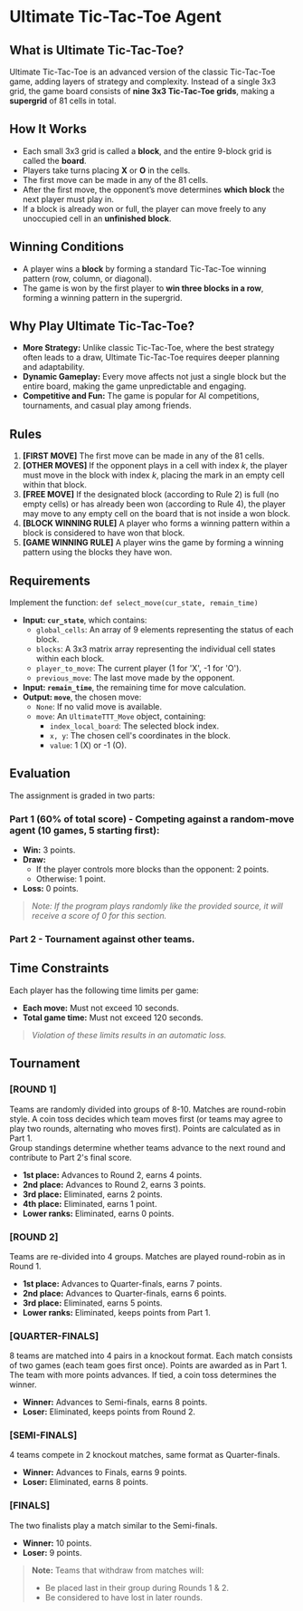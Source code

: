 # Ultimate Tic-Tac-Toe Agent

## What is Ultimate Tic-Tac-Toe?

Ultimate Tic-Tac-Toe is an advanced version of the classic Tic-Tac-Toe game, adding layers of strategy and complexity. Instead of a single 3x3 grid, the game board consists of **nine 3x3 Tic-Tac-Toe grids**, making a **supergrid** of 81 cells in total.

## How It Works

- Each small 3x3 grid is called a **block**, and the entire 9-block grid is called the **board**.
- Players take turns placing **X** or **O** in the cells.
- The first move can be made in any of the 81 cells.
- After the first move, the opponent’s move determines **which block** the next player must play in.
- If a block is already won or full, the player can move freely to any unoccupied cell in an **unfinished block**.

## Winning Conditions

- A player wins a **block** by forming a standard Tic-Tac-Toe winning pattern (row, column, or diagonal).
- The game is won by the first player to **win three blocks in a row**, forming a winning pattern in the supergrid.

## Why Play Ultimate Tic-Tac-Toe?

- **More Strategy:** Unlike classic Tic-Tac-Toe, where the best strategy often leads to a draw, Ultimate Tic-Tac-Toe requires deeper planning and adaptability.
- **Dynamic Gameplay:** Every move affects not just a single block but the entire board, making the game unpredictable and engaging.
- **Competitive and Fun:** The game is popular for AI competitions, tournaments, and casual play among friends.


## Rules

1. **[FIRST MOVE]** The first move can be made in any of the 81 cells.
2. **[OTHER MOVES]** If the opponent plays in a cell with index *k*, the player must move in the block with index *k*, placing the mark in an empty cell within that block.
3. **[FREE MOVE]** If the designated block (according to Rule 2) is full (no empty cells) or has already been won (according to Rule 4), the player may move to any empty cell on the board that is not inside a won block.
4. **[BLOCK WINNING RULE]** A player who forms a winning pattern within a block is considered to have won that block.
5. **[GAME WINNING RULE]** A player wins the game by forming a winning pattern using the blocks they have won.

## Requirements

Implement the function:  `def select_move(cur_state, remain_time)`

- **Input: `cur_state`**, which contains:
  - `global_cells`: An array of 9 elements representing the status of each block.
  - `blocks`: A 3x3 matrix array representing the individual cell states within each block.
  - `player_to_move`: The current player (1 for 'X', -1 for 'O').
  - `previous_move`: The last move made by the opponent.
- **Input: `remain_time`**, the remaining time for move calculation.
- **Output: `move`**, the chosen move:
  - `None`: If no valid move is available.
  - `move`: An `UltimateTTT_Move` object, containing:
    - `index_local_board`: The selected block index.
    - `x, y`: The chosen cell's coordinates in the block.
    - `value`: 1 (X) or -1 (O).

## Evaluation

The assignment is graded in two parts:

### **Part 1 (60% of total score)** - Competing against a random-move agent (10 games, 5 starting first):
- **Win:** 3 points.
- **Draw:**
  - If the player controls more blocks than the opponent: 2 points.
  - Otherwise: 1 point.
- **Loss:** 0 points.

> *Note: If the program plays randomly like the provided source, it will receive a score of 0 for this section.*

### **Part 2** - Tournament against other teams.

## Time Constraints

Each player has the following time limits per game:
- **Each move:** Must not exceed 10 seconds.
- **Total game time:** Must not exceed 120 seconds.

> *Violation of these limits results in an automatic loss.*

## Tournament

### **[ROUND 1]**  
Teams are randomly divided into groups of 8-10. Matches are round-robin style. A coin toss decides which team moves first (or teams may agree to play two rounds, alternating who moves first). Points are calculated as in Part 1.  
Group standings determine whether teams advance to the next round and contribute to Part 2's final score.

- **1st place:** Advances to Round 2, earns 4 points.
- **2nd place:** Advances to Round 2, earns 3 points.
- **3rd place:** Eliminated, earns 2 points.
- **4th place:** Eliminated, earns 1 point.
- **Lower ranks:** Eliminated, earns 0 points.

### **[ROUND 2]**  
Teams are re-divided into 4 groups. Matches are played round-robin as in Round 1.

- **1st place:** Advances to Quarter-finals, earns 7 points.
- **2nd place:** Advances to Quarter-finals, earns 6 points.
- **3rd place:** Eliminated, earns 5 points.
- **Lower ranks:** Eliminated, keeps points from Part 1.

### **[QUARTER-FINALS]**  
8 teams are matched into 4 pairs in a knockout format. Each match consists of two games (each team goes first once). Points are awarded as in Part 1. The team with more points advances. If tied, a coin toss determines the winner.

- **Winner:** Advances to Semi-finals, earns 8 points.
- **Loser:** Eliminated, keeps points from Round 2.

### **[SEMI-FINALS]**  
4 teams compete in 2 knockout matches, same format as Quarter-finals.

- **Winner:** Advances to Finals, earns 9 points.
- **Loser:** Eliminated, earns 8 points.

### **[FINALS]**  
The two finalists play a match similar to the Semi-finals.

- **Winner:** 10 points.
- **Loser:** 9 points.

> **Note:** Teams that withdraw from matches will:
> - Be placed last in their group during Rounds 1 & 2.
> - Be considered to have lost in later rounds.
